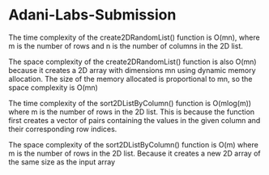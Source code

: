 # Adani-Labs-Submission

The time complexity of the create2DRandomList() function is O(mn), where m is the number of rows and n is the number of columns in the 2D list.

The space complexity of the create2DRandomList() function is also O(mn) because it creates a 2D array with dimensions mn using dynamic memory allocation.
The size of the memory allocated is proportional to mn, so the space complexity is O(mn)

The time complexity of the sort2DListByColumn() function is O(mlog(m)) where m is the number of rows in the 2D list.
This is because the function first creates a vector of pairs containing the values in the given column and their corresponding row indices.

The space complexity of the sort2DListByColumn() function is O(m) where m is the number of rows in the 2D list.
Because it creates a new 2D array of the same size as the input array
